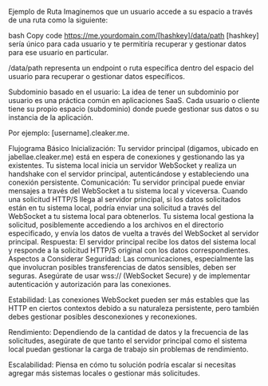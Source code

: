 Ejemplo de Ruta
Imaginemos que un usuario accede a su espacio a través de una ruta como la siguiente:

bash
Copy code
https://me.yourdomain.com/[hashkey]/data/path
[hashkey] sería único para cada usuario y te permitiría recuperar y gestionar datos para ese usuario en particular.

/data/path representa un endpoint o ruta específica dentro del espacio del usuario para recuperar o gestionar datos específicos.

Subdominio basado en el usuario:
La idea de tener un subdominio por usuario es una práctica común en aplicaciones SaaS. Cada usuario o cliente tiene su propio espacio (subdominio) donde puede gestionar sus datos o su instancia de la aplicación.

Por ejemplo: [username].cleaker.me.

Flujograma Básico
Inicialización:
Tu servidor principal (digamos, ubicado en jabellae.cleaker.me) está en espera de conexiones y gestionando las ya existentes.
Tu sistema local inicia un servidor WebSocket y realiza un handshake con el servidor principal, autenticándose y estableciendo una conexión persistente.
Comunicación:
Tu servidor principal puede enviar mensajes a través del WebSocket a tu sistema local y viceversa.
Cuando una solicitud HTTP/S llega al servidor principal, si los datos solicitados están en tu sistema local, podría enviar una solicitud a través del WebSocket a tu sistema local para obtenerlos.
Tu sistema local gestiona la solicitud, posiblemente accediendo a los archivos en el directorio especificado, y envía los datos de vuelta a través del WebSocket al servidor principal.
Respuesta:
El servidor principal recibe los datos del sistema local y responde a la solicitud HTTP/S original con los datos correspondientes.
Aspectos a Considerar
Seguridad: Las comunicaciones, especialmente las que involucran posibles transferencias de datos sensibles, deben ser seguras. Asegúrate de usar wss:// (WebSocket Secure) y de implementar autenticación y autorización para las conexiones.

Estabilidad: Las conexiones WebSocket pueden ser más estables que las HTTP en ciertos contextos debido a su naturaleza persistente, pero también debes gestionar posibles desconexiones y reconexiones.

Rendimiento: Dependiendo de la cantidad de datos y la frecuencia de las solicitudes, asegúrate de que tanto el servidor principal como el sistema local puedan gestionar la carga de trabajo sin problemas de rendimiento.

Escalabilidad: Piensa en cómo tu solución podría escalar si necesitas agregar más sistemas locales o gestionar más solicitudes.

